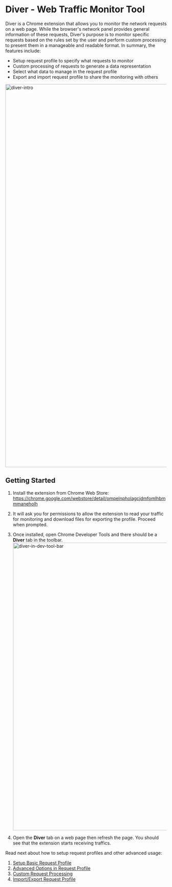 # Diver - Web Traffic Monitor Tool

Diver is a Chrome extension that allows you to monitor the network requests on a web page. While the browser's network panel provides general information of these requests, Diver's purpose is to monitor specific requests based on the rules set by the user and perform custom processing to present them in a manageable and readable format. In summary, the features include:

* Setup request profile to specify what requests to monitor
* Custom processing of requests to generate a data representation
* Select what data to manage in the request profile
* Export and import request profile to share the monitoring with others

<img width="1198" alt="diver-intro" src="https://user-images.githubusercontent.com/236573/31600716-4fbe45b4-b20c-11e7-8904-e4b3bd0abe4f.png">

## Getting Started

1. Install the extension from Chrome Web Store: https://chrome.google.com/webstore/detail/ompelnpholagcjdmfomlhbmmmaneholh

2. It will ask you for permissions to allow the extension to read your traffic for monitoring and download files for exporting the profile. Proceed when prompted.

3. Once installed, open Chrome Developer Tools and there should be a **Diver** tab in the toolbar. <img width="900" alt="diver-in-dev-tool-bar" src="https://user-images.githubusercontent.com/236573/31487406-5daf1ac4-aeef-11e7-819f-560a5804135e.png">

4. Open the **Diver** tab on a web page then refresh the page. You should see that the extension starts receiving traffics.

Read next about how to setup request profiles and other advanced usage:
1. [Setup Basic Request Profile](request-profile-basic.md)
2. [Advanced Options in Request Profile](request-profile-advanced.md)
3. [Custom Request Processing](request-processing.md)
4. [Import/Export Request Profile](request-profile-import-export.md)
